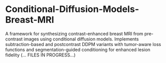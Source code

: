 # Conditional-Diffusion-Models-Breast-MRI
A framework for synthesizing contrast-enhanced breast MRI from pre-contrast images using conditional diffusion models. Implements subtraction-based and postcontrast DDPM variants with tumor-aware loss functions and segmentation-guided conditioning for enhanced lesion fidelity
(... FILES IN PROGRESS...)
